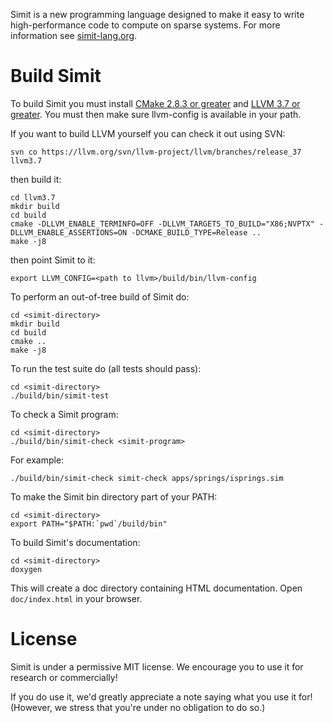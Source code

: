 Simit is a new programming language designed to make it easy to write
high-performance code to compute on sparse systems.  For more information see
[simit-lang.org](http://simit-lang.org).

Build Simit
===========
To build Simit you must install
[CMake 2.8.3 or greater](http//www.cmake.org/cmake/resources/software.html) and
[LLVM 3.7 or greater](http://llvm.org/releases/download.html).
You must then make sure llvm-config is available in your path.

If you want to build LLVM yourself you can check it out using SVN:

    svn co https://llvm.org/svn/llvm-project/llvm/branches/release_37 llvm3.7

then build it:

    cd llvm3.7
    mkdir build
    cd build
    cmake -DLLVM_ENABLE_TERMINFO=OFF -DLLVM_TARGETS_TO_BUILD="X86;NVPTX" -DLLVM_ENABLE_ASSERTIONS=ON -DCMAKE_BUILD_TYPE=Release ..
    make -j8

then point Simit to it:

    export LLVM_CONFIG=<path to llvm>/build/bin/llvm-config

To perform an out-of-tree build of Simit do:

    cd <simit-directory>
    mkdir build
    cd build
    cmake ..
    make -j8

To run the test suite do (all tests should pass):

    cd <simit-directory>
    ./build/bin/simit-test

To check a Simit program:

    cd <simit-directory>
    ./build/bin/simit-check <simit-program>

For example:

    ./build/bin/simit-check simit-check apps/springs/isprings.sim

To make the Simit bin directory part of your PATH:

    cd <simit-directory>
    export PATH="$PATH:`pwd`/build/bin"

To build Simit's documentation:

    cd <simit-directory>
    doxygen

This will create a doc directory containing HTML documentation.  Open
`doc/index.html` in your browser.

License
=======
Simit is under a permissive MIT license. We encourage you to use it for
research or commercially!

If you do use it, we'd greatly appreciate a note saying what you use it for!
(However, we stress that you're under no obligation to do so.)
